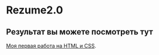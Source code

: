 # Rezume2.0

## Результат вы можете посмотреть тут

[Моя первая работа на HTML и CSS](https://chezollo.github.io/Rezume2.0/).

